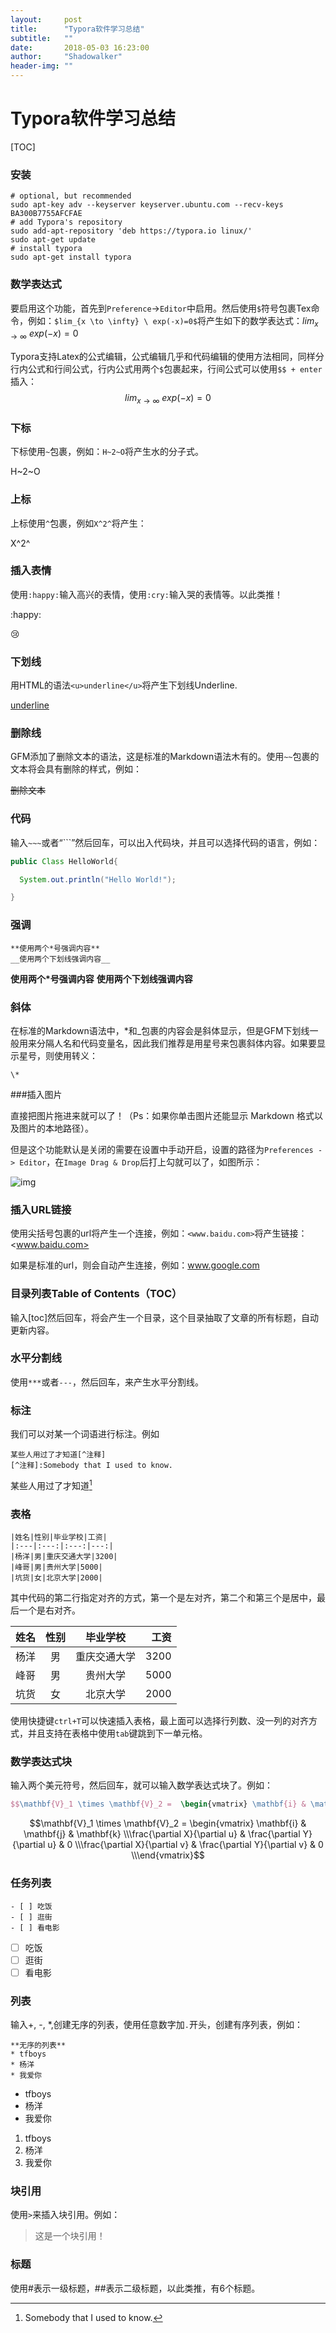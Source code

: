 ```yaml
---
layout:     post
title:      "Typora软件学习总结"
subtitle:   ""
date:       2018-05-03 16:23:00
author:     "Shadowalker"
header-img: ""
---
```


# Typora软件学习总结

[TOC]

### 安装

```shell
# optional, but recommended
sudo apt-key adv --keyserver keyserver.ubuntu.com --recv-keys BA300B7755AFCFAE
# add Typora's repository
sudo add-apt-repository 'deb https://typora.io linux/'
sudo apt-get update
# install typora
sudo apt-get install typora
```

### 数学表达式

要启用这个功能，首先到`Preference`->`Editor`中启用。然后使用`$`符号包裹Tex命令，例如：`$lim_{x \to \infty} \ exp(-x)=0$`将产生如下的数学表达式：$lim_{x \to \infty} \ exp(-x)=0$

Typora支持Latex的公式编辑，公式编辑几乎和代码编辑的使用方法相同，同样分行内公式和行间公式，行内公式用两个`$`包裹起来，行间公式可以使用`$$ + enter`插入：
$$
lim_{x \to \infty} \ exp(-x)=0
$$

### 下标

下标使用`~`包裹，例如：`H~2~O`将产生水的分子式。

H~2~O

### 上标

上标使用`^`包裹，例如`X^2^`将产生：

X^2^

### 插入表情

使用`:happy:`输入高兴的表情，使用`:cry:`输入哭的表情等。以此类推！

:happy:

:cry:

### 下划线

用HTML的语法`<u>underline</u>`将产生下划线Underline.

<u>underline</u>

### 删除线

GFM添加了删除文本的语法，这是标准的Markdown语法木有的。使用`~~`包裹的文本将会具有删除的样式，例如：

~~删除文本~~

### 代码

输入`~~~`或者“```”然后回车，可以出入代码块，并且可以选择代码的语言，例如：

~~~java
public Class HelloWorld{

  System.out.println("Hello World!");

}
~~~

### 强调

```
**使用两个*号强调内容**
__使用两个下划线强调内容__
```

**使用两个*号强调内容**
__使用两个下划线强调内容__

### 斜体

在标准的Markdown语法中，*和_包裹的内容会是斜体显示，但是GFM下划线一般用来分隔人名和代码变量名，因此我们推荐是用星号来包裹斜体内容。如果要显示星号，则使用转义：

```
\*
```

###插入图片

直接把图片拖进来就可以了！（Ps：如果你单击图片还能显示 Markdown 格式以及图片的本地路径）。

但是这个功能默认是关闭的需要在设置中手动开启，设置的路径为`Preferences -> Editor`，在`Image Drag & Drop`后打上勾就可以了，如图所示：

![img](http://upload-images.jianshu.io/upload_images/1182605-1cbd9bb6f1ed0be4.gif?imageMogr2/auto-orient/strip)

### 插入URL链接

使用尖括号包裹的url将产生一个连接，例如：`<www.baidu.com>`将产生链接：<www.baidu.com>

如果是标准的url，则会自动产生连接，例如：www.google.com

### 目录列表Table of Contents（TOC）

输入[toc]然后回车，将会产生一个目录，这个目录抽取了文章的所有标题，自动更新内容。

### 水平分割线

使用`***`或者`---`，然后回车，来产生水平分割线。

### 标注

我们可以对某一个词语进行标注。例如

```
某些人用过了才知道[^注释]
[^注释]:Somebody that I used to know.
```

某些人用过了才知道[^注释]

### 表格

```
|姓名|性别|毕业学校|工资|
|:---|:---:|:---:|---:|
|杨洋|男|重庆交通大学|3200|
|峰哥|男|贵州大学|5000|
|坑货|女|北京大学|2000|
```

其中代码的第二行指定对齐的方式，第一个是左对齐，第二个和第三个是居中，最后一个是右对齐。

| 姓名 | 性别 |   毕业学校   | 工资 |
| :--- | :--: | :----------: | ---: |
| 杨洋 |  男  | 重庆交通大学 | 3200 |
| 峰哥 |  男  |   贵州大学   | 5000 |
| 坑货 |  女  |   北京大学   | 2000 |

使用快捷键`ctrl+T`可以快速插入表格，最上面可以选择行列数、没一列的对齐方式，并且支持在表格中使用`tab`键跳到下一单元格。

### 数学表达式块

输入两个美元符号，然后回车，就可以输入数学表达式块了。例如：

```latex
$$\mathbf{V}_1 \times \mathbf{V}_2 =  \begin{vmatrix} \mathbf{i} & \mathbf{j} & \mathbf{k} \\\frac{\partial X}{\partial u} &  \frac{\partial Y}{\partial u} & 0 \\\frac{\partial X}{\partial v} &  \frac{\partial Y}{\partial v} & 0 \\\end{vmatrix}$$
```

$$\mathbf{V}_1 \times \mathbf{V}_2 =  \begin{vmatrix} \mathbf{i} & \mathbf{j} & \mathbf{k} \\\frac{\partial X}{\partial u} &  \frac{\partial Y}{\partial u} & 0 \\\frac{\partial X}{\partial v} &  \frac{\partial Y}{\partial v} & 0 \\\end{vmatrix}$$

### 任务列表

```
- [ ] 吃饭
- [ ] 逛街
- [ ] 看电影
```

- [ ] 吃饭
- [ ] 逛街
- [ ] 看电影

### 列表

输入+, -, *,创建无序的列表，使用任意数字加`.`开头，创建有序列表，例如：

```
**无序的列表**
* tfboys
* 杨洋
* 我爱你
```

* tfboys
* 杨洋
* 我爱你
1. tfboys
2. 杨洋
3. 我爱你

### 块引用

使用`>`来插入块引用。例如：

> 这是一个块引用！

### 标题

使用#表示一级标题，##表示二级标题，以此类推，有6个标题。

[^注释]: Somebody that I used to know.
